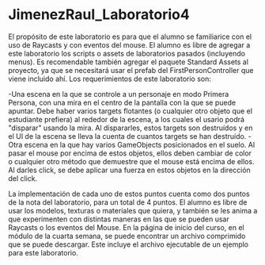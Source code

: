 # JimenezRaul_Laboratorio4

El propósito de este laboratorio es para que el alumno se familiarice con el uso de Raycasts y con eventos del mouse. El alumno es libre de agregar a este laboratorio los scripts o assets de laboratorios pasados (incluyendo menus). Es recomendable también agregar el paquete Standard Assets al proyecto, ya que se necesitará usar el prefab del FirstPersonController que viene incluido ahí. Los requerimientos de este laboratorio son:

  -Una escena en la que se controle a un personaje en modo Primera Persona, con una mira en el centro de la pantalla con la que se puede apuntar. Debe haber varios targets flotantes (o cualquier otro objeto que el estudiante prefiera) al rededor de la escena, a los cuales el usario podrá "disparar" usando la mira. Al dispararles, estos targets son destruídos y en el UI de la escena se lleva la cuenta de cuantos targets se han destruído.
    -Otra escena en la que hay varios GameObjects posicionados en el suelo. Al pasar el mouse por encima de estos objetos, ellos deben cambiar de color o cualquier otro método que demuestre que el mouse está encima de ellos. Al darles click, se debe aplicar una fuerza en estos objetos en la dirección del click.
   
   
La implementación de cada uno de estos puntos cuenta como dos puntos de la nota del laboratorio, para un total de 4 puntos. El alumno es libre de usar los modelos, texturas o materiales que quiera, y también se les anima a que experimenten con distintas maneras en las que se pueden usar Raycasts o los eventos del Mouse. En la página de inicio del curso, en el módulo de la cuarta semana, se puede encontrar un archivo comprimido que se puede descargar. Este incluye el archivo ejecutable de un ejemplo para este laboratorio.

